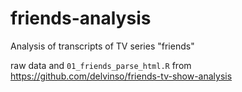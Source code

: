 # friends-analysis
 Analysis of transcripts of TV series "friends"

raw data and `01_friends_parse_html.R` from https://github.com/delvinso/friends-tv-show-analysis
